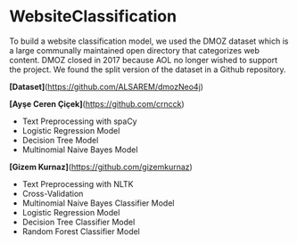 # WebsiteClassification

To build a website classification model, we used the DMOZ dataset which is a large communally maintained open directory that categorizes web content. DMOZ closed in 2017 because AOL no longer wished to support the project. We found the split version of the dataset in a Github repository. 

**[Dataset]**(https://github.com/ALSAREM/dmozNeo4j)



**[Ayşe Ceren Çiçek]**(https://github.com/crncck)  
* Text Preprocessing with spaCy
* Logistic Regression Model
* Decision Tree Model
* Multinomial Naive Bayes Model



**[Gizem Kurnaz]**(https://github.com/gizemkurnaz) 
* Text Preprocessing with NLTK
* Cross-Validation
* Multinomial Naive Bayes Classifier Model
* Logistic Regression Model
* Decision Tree Classifier Model
* Random Forest Classifier Model
